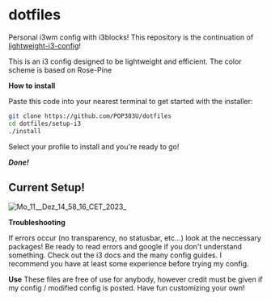 # dotfiles

Personal i3wm config with i3blocks! 
This repository is the continuation of [lightweight-i3-config](https://github.com/POP303U/lightweight-i3-config)!

This is an i3 config designed to be lightweight and efficient.
The color scheme is based on Rose-Pine

**How to install**

Paste this code into your nearest terminal to get started with the installer:

```sh
git clone https://github.com/POP303U/dotfiles
cd dotfiles/setup-i3
./install
```
Select your profile to install and you're ready to go!

***Done!***

## **Current Setup!**
![Mo_11__Dez_14_58_16_CET_2023_](https://github.com/POP303U/dotfiles/assets/115036828/58141551-9e0a-4aaf-9c05-0fa4a706d05d)

**Troubleshooting**

If errors occur (no transparency, no statusbar, etc...) look at the neccessary packages!
Be ready to read errors and google if you don't understand something.
Check out the i3 docs and the many config guides. I recommend you have at least some experience before trying my config.

**Use**
These files are free of use for anybody, however credit must be given if my config / modified config is posted.
Have fun customizing your own!
